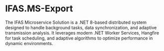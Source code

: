 # IFAS.MS-Export
The IFAS Microservice Solution is a .NET 8-based distributed system designed to handle background tasks, data synchronization, and adaptive transmission analysis. It leverages modern .NET Worker Services, Hangfire for task scheduling, and adaptive algorithms to optimize performance in dynamic environments.
